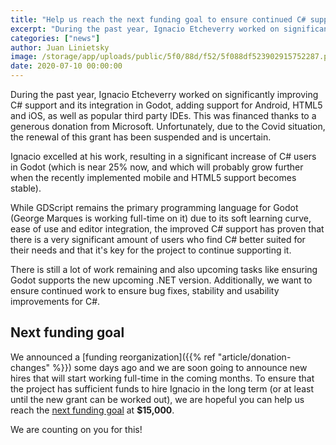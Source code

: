 ```yaml
---
title: "Help us reach the next funding goal to ensure continued C# support"
excerpt: "During the past year, Ignacio Etcheverry worked on significantly improving C# support and its integration in Godot, adding support for Android, HTML5 and iOS, as well as popular third party IDEs. This was financed thanks to a generous donation from Microsoft. Unfortunately, due to the Covid situation, the renewal of this grant has been suspended and is uncertain."
categories: ["news"]
author: Juan Linietsky
image: /storage/app/uploads/public/5f0/88d/f52/5f088df523902915752287.png
date: 2020-07-10 00:00:00
---
```


During the past year, Ignacio Etcheverry worked on significantly improving C# support and its integration in Godot, adding support for Android, HTML5 and iOS, as well as popular third party IDEs. This was financed thanks to a generous donation from Microsoft. Unfortunately, due to the Covid situation, the renewal of this grant has been suspended and is uncertain.

Ignacio excelled at his work, resulting in a significant increase of C# users in Godot (which is near 25% now, and which will probably grow further when the recently implemented mobile and HTML5 support becomes stable).

While GDScript remains the primary programming language for Godot (George Marques is working full-time on it) due to its soft learning curve, ease of use and editor integration, the improved C# support has proven that there is a very significant amount of users who find C# better suited for their needs and that it's key for the project to continue supporting it.

There is still a lot of work remaining and also upcoming tasks like ensuring Godot supports the new upcoming .NET version. Additionally, we want to ensure continued work to ensure bug fixes, stability and usability improvements for C#.

## Next funding goal

We announced a [funding reorganization]({{% ref "article/donation-changes" %}}) some days ago and we are soon going to announce new hires that will start working full-time in the coming months. To ensure that the project has sufficient funds to hire Ignacio in the long term (or at least until the new grant can be worked out), we are hopeful you can help us reach the [next funding goal](https://www.patreon.com/godotengine) at **$15,000**.

We are counting on you for this!

